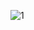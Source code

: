 ![1](https://github.com/novavae/Airline-Passangers-Satisfaction/assets/57035775/ccaf93ff-62c6-4a6f-b121-3f31731ea82a)

